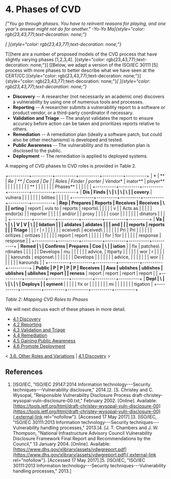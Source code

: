 # 4. Phases of CVD 

*[\"You go through phases. You have to reinvent reasons for playing, and
one year\'s answer might not do for another.\"
-Yo-Yo Ma]{style="color: rgb(23,43,77);text-decoration: none;"}*

*[
]{style="color: rgb(23,43,77);text-decoration: none;"}*

T[[here are a number of proposed models of the CVD process that have
slightly varying phases \[1,2,3,4\].
]{style="color: rgb(23,43,77);text-decoration: none;"}]
[[Below, we adapt a version of the ISO/IEC 30111 \[5\] process with more
phases to better describe what we have seen at the
CERT/CC:]{style="color: rgb(23,43,77);text-decoration: none;"}]{style="color: rgb(23,43,77);text-decoration: none;"}*[
]{style="color: rgb(23,43,77);text-decoration: none;"}*

-   **Discovery** -- A researcher (not necessarily an academic one)
    discovers a vulnerability by using one of numerous tools and
    processes.
-   **Reporting** -- A researcher submits a vulnerability report to a
    software or product vendor, or a third-party coordinator if
    necessary.
-   **Validation and Triage** -- The analyst validates the report to
    ensure accuracy before action can be taken and prioritizes reports
    relative to others.
-   **Remediation** -- A remediation plan (ideally a software patch, but
    could also be other mechanisms) is developed and tested.
-   **Public Awareness** -- The vulnerability and its remediation plan
    is disclosed to the public.
-   **Deployment** -- The remediation is applied to deployed systems.
    

A mapping of CVD phases to CVD roles is provided in Table 2. 

+----------+----------+----------+----------+----------+----------+
| *        | **       | **Re     | **       | **Coord  | **De     |
| *Roles** | Finder** | porter** | Vendor** | inator** | ployer** |
|          |          |          |          |          |          |
| **       |          |          |          |          |          |
| Phases** |          |          |          |          |          |
+----------+----------+----------+----------+----------+----------+
| **Dis    | Finds    | \        | \        | \        | \        |
| covery** | vulnera  |          |          |          |          |
|          | bilities |          |          |          |          |
+----------+----------+----------+----------+----------+----------+
| **Rep    | Prepares | Reports  | Receives | Receives | \        |
| orting** | report   | vuls to  | reports  | reports\ |          |
|          |          | v        |          | Acts as  |          |
|          |          | endor(s) |          | reporter |          |
|          |          | and/or   |          | proxy    |          |
|          |          | coor     |          |          |          |
|          |          | dinators |          |          |          |
+----------+----------+----------+----------+----------+----------+
| **Va     | \        | \        | V        | V        | \        |
| lidation |          |          | alidates | alidates |          |
| and      |          |          | reports  | reports  |          |
| Triage** |          |          | r        | r        |          |
|          |          |          | eceived\ | eceived\ |          |
|          |          |          | Pri      | Pri      |          |
|          |          |          | oritizes | oritizes |          |
|          |          |          | report   | report   |          |
|          |          |          | for      | for      |          |
|          |          |          | response | response |          |
+----------+----------+----------+----------+----------+----------+
| **Remed  | \        | Confirms | Prepares | Coo      | \        |
| iation** |          | fix      | patches\ | rdinates |          |
|          |          |          | Develops | mu       |          |
|          |          |          | advice,  | ltiparty |          |
|          |          |          | wor      | r        |          |
|          |          |          | karounds | esponse\ |          |
|          |          |          |          | Develops |          |
|          |          |          |          | advice,  |          |
|          |          |          |          | wor      |          |
|          |          |          |          | karounds |          |
+----------+----------+----------+----------+----------+----------+
| **Public | P        | P        | P        | P        | Receives |
| Awa      | ublishes | ublishes | ublishes | ublishes | report   |
| reness** | report   | report   | report   | report   |          |
+----------+----------+----------+----------+----------+----------+
| **Depl   | \        | \        | \        | \        | Deploys  |
| oyment** |          |          |          |          | fix or   |
|          |          |          |          |          | mi       |
|          |          |          |          |          | tigation |
+----------+----------+----------+----------+----------+----------+

*Table 2:* *Mapping CVD Roles to Phases*



We will next discuss each of these phases in more detail.

-   [4.1 Discovery](4.1-Discovery_47677467.md)
-   [4.2 Reporting](4.2-Reporting_47677468.md)
-   [4.3 Validation and Triage](4.3-Validation-and-Triage_47677469.md)
-   [4.4 Remediation](4.4-Remediation_47677470.md)
-   [4.5 Gaining Public
    Awareness](4.5-Gaining-Public-Awareness_47677471.md)
-   [4.6 Promote Deployment](4.6-Promote-Deployment_47677472.md)

\< [3.6. Other Roles and
Variations](3.6.-Other-Roles-and-Variations_47677465.md) \| [4.1
Discovery](4.1-Discovery_47677467.md) \>

## References

1.  [ISO/IEC, \"ISO/IEC 29147:2014 Information technology---Security
    techniques---Vulnerability disclosure,\"
    2014.]2.  [S. Christey and C. Wysopal, \"Responsible Vulnerability Disclosure
    Process draft-christey-wysopal-vuln-disclosure-00.txt,\"
    February 2002. \[Online\]. Available:
    [https://tools.ietf.org/html/draft-christey-wysopal-vuln-disclosure-00](https://tools.ietf.org/html/draft-christey-wysopal-vuln-disclosure-00){.external-link
    rel="nofollow"}. \[Accessed 17 May
    2017\].]3.  [ISO/IEC, \"ISO/IEC 30111:2013 Information technology---Security
    techniques---Vulnerability handling processes,\"
    2013.]4.  [J. T. Chambers and J. W. Thompson, \"National Infrastructure
    Advisory Council Vulnerability Disclosure Framework Final Report and
    Recommendations by the Council,\" 13 January 2004. \[Online\].
    Available:
    [https://www.dhs.gov/xlibrary/assets/vdwgreport.pdf](https://www.dhs.gov/xlibrary/assets/vdwgreport.pdf){.external-link
    rel="nofollow"}. \[Accessed 17 May
    2017\].]5.  [ISO/IEC, \"ISO/IEC 30111:2013 Information technology---Security
    techniques---Vulnerability handling processes,\"
    2013.]


